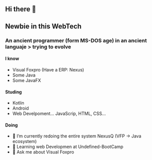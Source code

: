 ## Hi there 👋

## Newbie in this WebTech

### An ancient programmer (form MS-DOS age) in an ancient languaje > trying to evolve

#### I know

- Visual Foxpro (Have a ERP: Nexus)
- Some Java 
- Some JavaFX

#### Studing

- Kotlin
- Android
- Web Develpoment... JavaScrip, HTML, CSS...

#### Doing

- 🔭 I’m currently redoing the entire system NexusQ (VFP -> Java ecosystem)
- 🌱 Learning web Developmen at Undefined-BootCamp
- 💬 Ask me about Visual Foxpro
